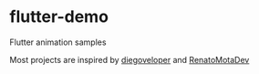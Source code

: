 # flutter-demo
Flutter animation samples

Most projects are inspired by [diegoveloper](https://www.youtube.com/c/diegoveloper) and [RenatoMotaDev](https://www.youtube.com/c/RenatoMotaDev)
